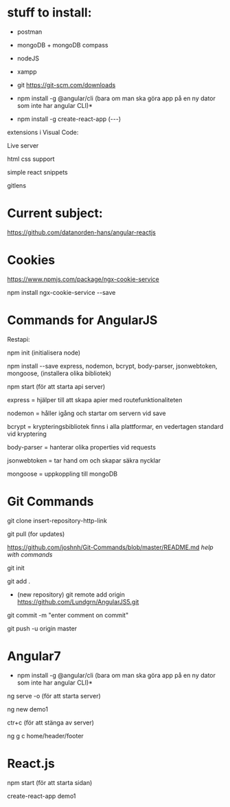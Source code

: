 # stuff to install:
* postman

* mongoDB + mongoDB compass

* nodeJS

* xampp

* git https://git-scm.com/downloads

* npm install -g @angular/cli (bara om man ska göra app på en ny dator som inte har angular CLI)*
* npm install -g create-react-app (---)

 extensions i Visual Code:
 
 Live server
 
 html css support
 
 simple react snippets
 
 gitlens
 

# Current subject:

 https://github.com/datanorden-hans/angular-reactjs
 
 # Cookies

https://www.npmjs.com/package/ngx-cookie-service

npm install ngx-cookie-service --save

 # Commands for AngularJS

Restapi: 

npm init     (initialisera node)

npm install --save express, nodemon, bcrypt, body-parser, jsonwebtoken, mongoose,	(installera olika bibliotek)

npm start (för att starta api server)

express =	hjälper till att skapa apier med routefunktionaliteten

nodemon = 	håller igång och startar om servern vid save	

bcrypt = 	krypteringsbibliotek finns i alla plattformar, en vedertagen standard vid kryptering

body-parser = 	hanterar olika properties vid requests

jsonwebtoken = 	tar hand om och skapar säkra nycklar

mongoose =	uppkoppling till mongoDB


# Git Commands

 git clone insert-repository-http-link

 git pull (for updates)

https://github.com/joshnh/Git-Commands/blob/master/README.md *help with commands*

git init

git add .

* (new repository) git remote add origin https://github.com/Lundgrn/AngularJS5.git

git commit -m "enter comment on commit"

git push -u origin master


# Angular7

* npm install -g @angular/cli (bara om man ska göra app på en ny dator som inte har angular CLI)*

ng serve -o (för att starta server)

ng new demo1


ctr+c (för att stänga av server)

ng g c home/header/footer

# React.js

npm start (för att starta sidan)

create-react-app demo1



